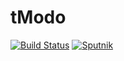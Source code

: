 # tModo
[![Build Status](https://travis-ci.org/time2die/tModo.svg?branch=master)](https://travis-ci.org/time2die/tModo)
[![Sputnik](https://sputnik.ci/conf/badge)](https://sputnik.ci/app#/builds/time2die/tModo)
